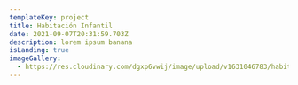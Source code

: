 ```yaml
---
templateKey: project
title: Habitación Infantil
date: 2021-09-07T20:31:59.703Z
description: lorem ipsum banana
isLanding: true
imageGallery:
  - https://res.cloudinary.com/dgxp6vwij/image/upload/v1631046783/habitacionInfantil/habitacionInfantil-1_og78oe.jpg
---
```

